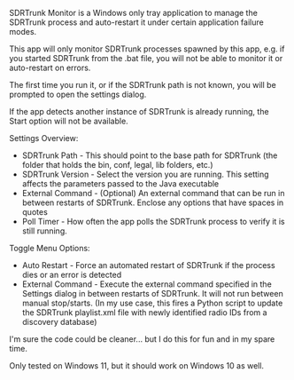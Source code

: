 ﻿SDRTrunk Monitor is a Windows only tray application to manage the SDRTrunk process and auto-restart it under certain application failure modes.

This app will only monitor SDRTrunk processes spawned by this app, e.g. if you started SDRTrunk from the .bat file, you will not be able to monitor it or auto-restart on errors.

The first time you run it, or if the SDRTrunk path is not known, you will be prompted to open the settings dialog.

If the app detects another instance of SDRTrunk is already running, the Start option will not be available.

Settings Overview:
* SDRTrunk Path - This should point to the base path for SDRTrunk (the folder that holds the bin, conf, legal, lib folders, etc.)
* SDRTrunk Version - Select the version you are running. This setting affects the parameters passed to the Java executable
* External Command - (Optional) An external command that can be run in between restarts of SDRTrunk. Enclose any options that have spaces in quotes
* Poll Timer - How often the app polls the SDRTrunk process to verify it is still running.

Toggle Menu Options:
* Auto Restart - Force an automated restart of SDRTrunk if the process dies or an error is detected
* External Command - Execute the external command specified in the Settings dialog in between restarts of SDRTrunk. It will not run between manual stop/starts. (In my use case,  this fires a Python script to update the SDRTrunk playlist.xml file with newly identified radio IDs from a discovery database)

I'm sure the code could be cleaner... but I do this for fun and in my spare time.

Only tested on Windows 11, but it should work on Windows 10 as well.